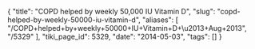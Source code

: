 {
    "title": "COPD helped by weekly 50,000 IU Vitamin D",
    "slug": "copd-helped-by-weekly-50000-iu-vitamin-d",
    "aliases": [
        "/COPD+helped+by+weekly+50000+IU+Vitamin+D+\u2013+Aug+2013",
        "/5329"
    ],
    "tiki_page_id": 5329,
    "date": "2014-05-03",
    "tags": []
}